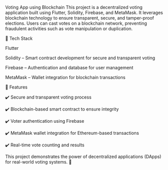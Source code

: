 Voting App using Blockchain
This project is a decentralized voting application built using Flutter, Solidity, Firebase, and MetaMask. It leverages blockchain technology to ensure transparent, secure, and tamper-proof elections. Users can cast votes on a blockchain network, preventing fraudulent activities such as vote manipulation or duplication.

🔹 Tech Stack

Flutter 

Solidity – Smart contract development for secure and transparent voting

Firebase – Authentication and database for user management

MetaMask – Wallet integration for blockchain transactions

🔹 Features

✔️ Secure and transparent voting process 

✔️ Blockchain-based smart contract to ensure integrity

✔️ Voter authentication using Firebase

✔️ MetaMask wallet integration for Ethereum-based transactions

✔️ Real-time vote counting and results

This project demonstrates the power of decentralized applications (DApps) for real-world voting systems. 🚀
